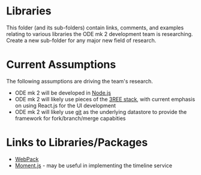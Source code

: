 # Libraries
This folder (and its sub-folders) contain links, comments, and examples relating to various libraries the ODE mk 2 development team is researching.  Create a new sub-folder for any major new field of research.

# Current Assumptions
The following assumptions are driving the team's research.
* ODE mk 2 will be developed in [Node.js]()
* ODE mk 2 will likely use pieces of the [3REE stack](http://blog.workshape.io/the-3ree-stack-react-redux-rethinkdb-express-js/), with current emphasis on using React.js for the UI development
* ODE mk 2 will likely use [git]() as the underlying datastore to provide the framework for fork/branch/merge capabities

# Links to Libraries/Packages
* [WebPack](http://webpack.github.io/docs/tutorials/getting-started/)
* [Moment.js](http://momentjs.com/) - may be useful in implementing the timeline service
